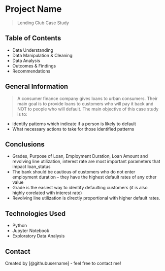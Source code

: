 # Project Name
> Lending Club Case Study



## Table of Contents
* Data Understanding
* Data Manipulation & Cleaning
* Data Analysis
* Outcomes & Findings
* Recommendations


## General Information
> A consumer finance company gives loans to urban consumers. Their main goal is to provide loans to customers who will pay it back and NOT to people who will default. The main objective of this case study is to:
-	identify patterns which indicate if a person is likely to default
-	What necessary actions to take for those identified patterns

## Conclusions
-   Grades, Purpose of Loan, Employment Duration, Loan Amount and revolving line utilization, interest rate are most important parameters that impact loan_status
-   The bank should be cautious of customers who do not enter employment duration – they have the highest default rates of any other value
-   Grade is the easiest way to identify defaulting customers (it is also highly corelated with interest rate)
-   Revolving line utilization is directly proportional with higher default rates.


## Technologies Used
- Python
- Jupyter Notebook
- Exploratory Data Analysis

## Contact
Created by [@githubusername] - feel free to contact me!